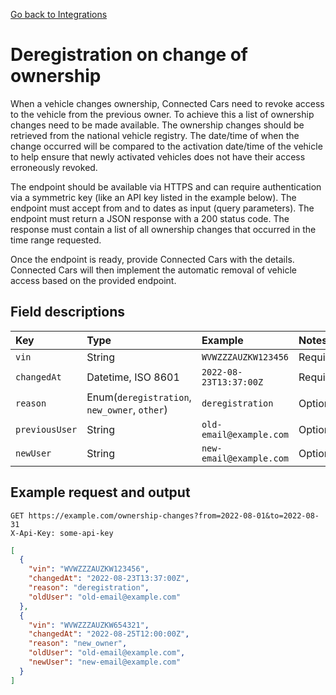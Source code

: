 [Go back to Integrations](./integrations/intro)

# Deregistration on change of ownership
When a vehicle changes ownership, Connected Cars need to revoke access to the vehicle from the previous owner. To achieve this a list of ownership changes need to be made available. The ownership changes should be retrieved from the national vehicle registry. The date/time of when the change occurred will be compared to the activation date/time of the vehicle to help ensure that newly activated vehicles does not have their access erroneously revoked.

The endpoint should be available via HTTPS and can require authentication via a symmetric key (like an API key listed in the example below). The endpoint must accept from and to dates as input (query parameters). The endpoint must return a JSON response with a 200 status code. The response must contain a list of all ownership changes that occurred in the time range requested.

Once the endpoint is ready, provide Connected Cars with the details. Connected Cars will then implement the automatic removal of vehicle access based on the provided endpoint.

## Field descriptions
| Key            | Type                                         | Example                 | Notes    |
|:---------------|:---------------------------------------------|:------------------------|:---------|
| `vin`          | String                                       | `WVWZZZAUZKW123456`     | Required |
| `changedAt`    | Datetime, ISO 8601                           | `2022-08-23T13:37:00Z`  | Required |
| `reason`       | Enum(`deregistration`, `new_owner`, `other`) | `deregistration`        | Optional |
| `previousUser` | String                                       | `old-email@example.com` | Optional |
| `newUser`      | String                                       | `new-email@example.com` | Optional |

## Example request and output
```
GET https://example.com/ownership-changes?from=2022-08-01&to=2022-08-31
X-Api-Key: some-api-key
```

```json
[
  {
    "vin": "WVWZZZAUZKW123456",
    "changedAt": "2022-08-23T13:37:00Z",
    "reason": "deregistration",
    "oldUser": "old-email@example.com"
  },
  {
    "vin": "WVWZZZAUZKW654321",
    "changedAt": "2022-08-25T12:00:00Z",
    "reason": "new_owner",
    "oldUser": "old-email@example.com",
    "newUser": "new-email@example.com"
  }
]
```
